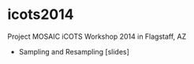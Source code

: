 icots2014
=========

Project MOSAIC iCOTS Workshop 2014 in Flagstaff, AZ


* Sampling and Resampling [slides]

